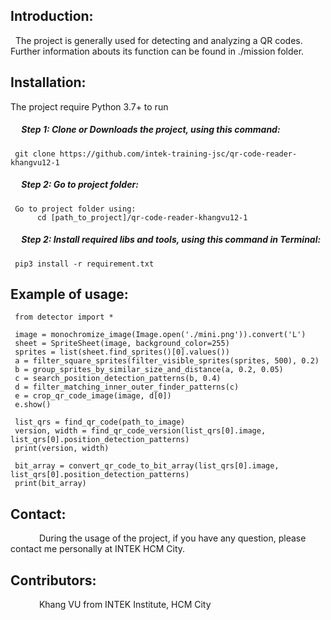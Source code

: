 ## Introduction:
&nbsp; The project is generally used for detecting and analyzing a QR codes. Further information abouts its function can be found in ./mission folder.


## Installation:
The project require Python 3.7+ to run

##### &emsp; Step 1: Clone or Downloads the project, using this command:

     git clone https://github.com/intek-training-jsc/qr-code-reader-khangvu12-1
##### &emsp; Step 2: Go to project folder:

     Go to project folder using:
          cd [path_to_project]/qr-code-reader-khangvu12-1

##### &emsp; Step 2: Install required libs and tools, using this command in Terminal:

     pip3 install -r requirement.txt

## Example of usage:

     from detector import *

     image = monochromize_image(Image.open('./mini.png')).convert('L')
     sheet = SpriteSheet(image, background_color=255)
     sprites = list(sheet.find_sprites()[0].values())
     a = filter_square_sprites(filter_visible_sprites(sprites, 500), 0.2)
     b = group_sprites_by_similar_size_and_distance(a, 0.2, 0.05)
     c = search_position_detection_patterns(b, 0.4)
     d = filter_matching_inner_outer_finder_patterns(c)
     e = crop_qr_code_image(image, d[0])
     e.show()

     list_qrs = find_qr_code(path_to_image)
     version, width = find_qr_code_version(list_qrs[0].image, list_qrs[0].position_detection_patterns)
     print(version, width)

     bit_array = convert_qr_code_to_bit_array(list_qrs[0].image, list_qrs[0].position_detection_patterns)
     print(bit_array)

## Contact:
&emsp;&emsp;&emsp; During the usage of the project, if you have any question, please contact me personally at INTEK HCM City.

## Contributors:
&emsp;&emsp;&emsp; Khang VU from INTEK Institute, HCM City
